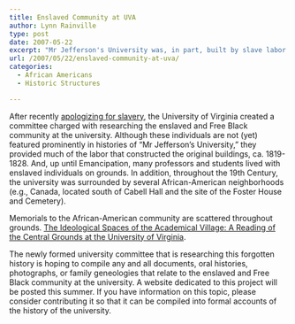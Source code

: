 ```yaml
---
title: Enslaved Community at UVA
author: Lynn Rainville
type: post
date: 2007-05-22
excerpt: "Mr Jefferson's University was, in part, built by slave labor. What do we know about the lives of these enslaved individuals and the nearby African-American communities that surrounded the University of Virginia ?"
url: /2007/05/22/enslaved-community-at-uva/
categories:
  - African Americans
  - Historic Structures

---
```

After recently [apologizing for slavery](http://www.virginia.edu/uvatoday/newsRelease.php?id=1933), the University of Virginia created a committee charged with researching the enslaved and Free Black community at the university. Although these individuals are not (yet) featured prominently in histories of &#8220;Mr Jefferson&#8217;s University,&#8221; they provided much of the labor that constructed the original buildings, ca. 1819-1828. And, up until Emancipation, many professors and students lived with enslaved individuals on grounds. In addition, throughout the 19th Century, the university was surrounded by several African-American neighborhoods (e.g., Canada, located south of Cabell Hall and the site of the Foster House and Cemetery).

Memorials to the African-American community are scattered throughout grounds. [The Ideological Spaces of the Academical Village: A Reading of the Central Grounds at the University of Virginia](http://www.locohistory.org/blog/?attachment_id=129).

The newly formed university committee that is researching this forgotten history is hoping to compile any and all documents, oral histories, photographs, or family geneologies that relate to the enslaved and Free Black community at the university. A website dedicated to this project will be posted this summer. If you have information on this topic, please consider contributing it so that it can be compiled into formal accounts of the history of the university.
